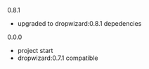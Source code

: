 0.8.1
 - upgraded to dropwizard:0.8.1 depedencies

0.0.0

 - project start
 - dropwizard:0.7.1 compatible